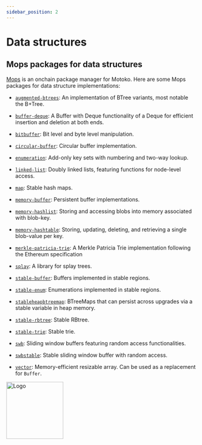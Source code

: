 ```yaml
---
sidebar_position: 2
---
```


# Data structures

## Mops packages for data structures

[Mops](https://mops.one/) is an onchain package manager for Motoko. Here are some Mops packages for data structure implementations:

- [`augmented-btrees`](https://mops.one/augmented-btrees): An implementation of BTree variants, most notable the B+Tree.

- [`buffer-deque`](https://mops.one/buffer-deque): A Buffer with Deque functionality of a Deque for efficient insertion and deletion at both ends.

- [`bitbuffer`](https://mops.one/bitbuffer): Bit level and byte level manipulation.

- [`circular-buffer`](https://mops.one/circular-buffer): Circular buffer implementation.

- [`enumeration`](https://mops.one/enumeration): Add-only key sets with numbering and two-way lookup.

- [`linked-list`](https://mops.one/linked-list): Doubly linked lists, featuring functions for node-level access.

- [`map`](https://mops.one/map): Stable hash maps.

- [`memory-buffer`](https://mops.one/memory-buffer): Persistent buffer implementations.

- [`memory-hashlist`](https://mops.one/memory-hashlist): Storing and accessing blobs into memory associated with blob-key.

- [`memory-hashtable`](https://mops.one/memory-hashtable): Storing, updating, deleting, and retrieving a single blob-value per key.

- [`merkle-patricia-trie`](https://mops.one/merkle-patricia-trie): A Merkle Patricia Trie implementation following the Ethereum specification

- [`splay`](https://mops.one/splay): A library for splay trees.

- [`stable-buffer`](https://mops.one/stable-buffer): Buffers implemented in stable regions.

- [`stable-enum`](https://mops.one/stable-enum): Enumerations implemented in stable regions.

- [`stableheapbtreemap`](https://mops.one/stableheapbtreemap): BTreeMaps that can persist across upgrades via a stable variable in heap memory.

- [`stable-rbtree`](https://mops.one/stable-rbtree): Stable RBtree.

- [`stable-trie`](https://mops.one/stable-trie): Stable trie.

- [`swb`](https://mops.one/swb): Sliding window buffers featuring random access functionalities.

- [`swbstable`](https://mops.one/swbstable): Stable sliding window buffer with random access.

- [`vector`](https://mops.one/vector): Memory-efficient resizable array. Can be used as a replacement for `Buffer`.


<img src="https://github.com/user-attachments/assets/844ca364-4d71-42b3-aaec-4a6c3509ee2e" alt="Logo" width="150" height="150" />
